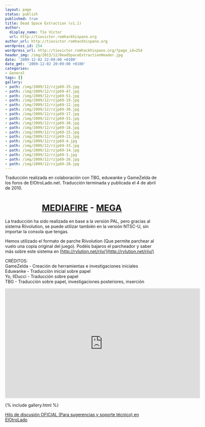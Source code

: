 ```yaml
---
layout: page
status: publish
published: true
title: Dead Space Extraction (v1.1)
author:
  display_name: Tío Víctor
  url: http://tiovictor.romhackhispano.org
author_url: http://tiovictor.romhackhispano.org
wordpress_id: 254
wordpress_url: http://tiovictor.romhackhispano.org/?page_id=254
header_img: /img/2013/12/DeadSpaceExtractionHeader.jpg
date: '2009-12-02 22:09:00 +0100'
date_gmt: '2009-12-02 20:09:00 +0100'
categories:
- General
tags: []
gallery:
- path: /img/2009/12/rzjp69-35.jpg
- path: /img/2009/12/rzjp69-47.jpg
- path: /img/2009/12/rzjp69-51.jpg
- path: /img/2009/12/rzjp69-19.jpg
- path: /img/2009/12/rzjp69-12.jpg
- path: /img/2009/12/rzjp69-30.jpg
- path: /img/2009/12/rzjp69-17.jpg
- path: /img/2009/12/rzjp69-53.jpg
- path: /img/2009/12/rzjp69-38.jpg
- path: /img/2009/12/rzjp69-18.jpg
- path: /img/2009/12/rzjp69-15.jpg
- path: /img/2009/12/rzjp69-21.jpg
- path: /img/2009/12/rzjp69-4.jpg
- path: /img/2009/12/rzjp69-33.jpg
- path: /img/2009/12/rzjp69-14.jpg
- path: /img/2009/12/rzjp69-3.jpg
- path: /img/2009/12/rzjp69-26.jpg
- path: /img/2009/12/rzjp69-28.jpg
---
```

Traducción realizada en colaboración con TBG, eduwanke y GameZelda de los foros de ElOtroLado.net. 
Traducción terminada y publicada el 4 de abril de 2010.

<h1 style="text-align: center;"><strong><a href="http://www.mediafire.com/download/8jeidbo5qvomf4x/DeadSpaceExtractionESP11.7z">MEDIAFIRE</a> - <a href="https://mega.nz/#!cUdmRJBZ!1ONCTYcR1f2YX8aeWaFWrmKGhCEV3QM-id8XCjmAD3k">MEGA</a></strong></h1>

La traducción ha sido realizada en base a la versión PAL, pero gracias al sistema Riivolution, 
se puede utilizar también en la versión NTSC-U, sin importar la consola que tengas.

Hemos utilizado el formato de parche Riivolution (Que permite parchear al vuelo una copia original 
del juego). Podéis bajaros el parcheador y saber más sobre este sistema en [http://rvlution.net/riiv/](http://rvlution.net/riiv/)

CRÉDITOS:  
GameZelda - Creación de herramientas e investigaciones iniciales  
Eduwanke - Traducción inicial sobre papel  
Yo, IlDucci - Traducción sobre papel  
TBG - Traducción sobre papel, investigaciones posteriores, inserción

<p style="text-align: center;"><iframe src="https://www.youtube-nocookie.com/embed/EO32e1vZsk4?rel=0" width="640" height="360" frameborder="0" allowfullscreen="allowfullscreen"></iframe></p>

{% include gallery.html %}


[Hilo de discusión OFICIAL (Para sugerencias y soporte técnico) en 
ElOtroLado](http://www.elotrolado.net/hilo_preproyecto-traduccion-de-dead-space-extraction_1306888)
